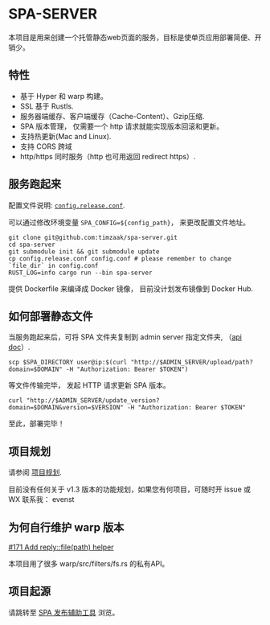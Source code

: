# SPA-SERVER
本项目是用来创建一个托管静态web页面的服务，目标是使单页应用部署简便、开销少。

## 特性
- 基于 Hyper 和 warp 构建。
- SSL 基于 Rustls.
- 服务器端缓存、客户端缓存（Cache-Content）、Gzip压缩.
- SPA 版本管理， 仅需要一个 http 请求就能实现版本回滚和更新。
- 支持热更新(Mac and Linux).
- 支持 CORS 跨域
- http/https 同时服务（http 也可用返回 redirect https）.

## 服务跑起来

配置文件说明: [`config.release.conf`](./config.release.conf). 

可以通过修改环境变量 `SPA_CONFIG=${config_path}`， 来更改配置文件地址。

```shell
git clone git@github.com:timzaak/spa-server.git
cd spa-server
git submodule init && git submodule update
cp config.release.conf config.conf # please remember to change `file_dir` in config.conf
RUST_LOG=info cargo run --bin spa-server 
```

提供 Dockerfile 来编译成 Docker 镜像， 目前没计划发布镜像到 Docker Hub.

## 如何部署静态文件


当服务跑起来后，可将 SPA 文件夹复制到 admin server 指定文件夹, （[api doc](./doc/Admin_Server_API.md)）.

```shell
scp $SPA_DIRECTORY user@ip:$(curl "http://$ADMIN_SERVER/upload/path?domain=$DOMAIN" -H "Authorization: Bearer $TOKEN")
```
等文件传输完毕， 发起 HTTP 请求更新 SPA 版本。
```shell
curl "http://$ADMIN_SERVER/update_version?domain=$DOMAIN&version=$VERSION" -H "Authorization: Bearer $TOKEN"
```

至此，部署完毕！

## 项目规划
请参阅 [项目规划](./doc/Roadmap.md).

目前没有任何关于 v1.3 版本的功能规划，如果您有何项目，可随时开 issue 或 WX 联系我： evenst 

## 为何自行维护 warp 版本
[#171 Add reply::file(path) helper](https://github.com/seanmonstar/warp/issues/171)

本项目用了很多 warp/src/filters/fs.rs 的私有API。

## 项目起源
请跳转至 [SPA 发布辅助工具](https://github.com/timzaak/blog/issues/80) 浏览。